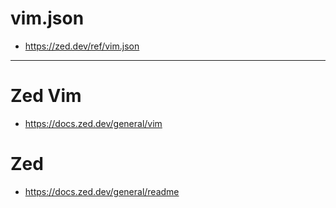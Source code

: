 # vim.json

- https://zed.dev/ref/vim.json

<hr>

# Zed Vim

- https://docs.zed.dev/general/vim

# Zed

- https://docs.zed.dev/general/readme
